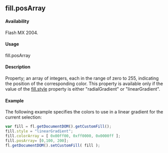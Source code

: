 ## fill.posArray

#### Availability

Flash MX 2004.

#### Usage

fill.posArray

#### Description

Property; an array of integers, each in the range of zero to 255, indicating the position of the corresponding color. This property is available only if the value of the [fill.style](../Fill_object/fill9.md) property is either "radialGradient" or "linearGradient".

#### Example

The following example specifies the colors to use in a linear gradient for the current selection:

```javascript
var fill = fl.getDocumentDOM().getCustomFill();
fill.style = "linearGradient";
fill.colorArray = [ 0x00ff00, 0xff0000, 0x0000ff ];
fill.posArray= [0,100, 200];
fl.getDocumentDOM().setCustomFill( fill );
```